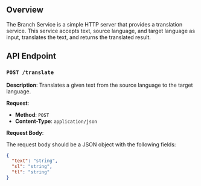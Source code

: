 ## Overview

The Branch Service is a simple HTTP server that provides a translation service. This service accepts text, source language, and target language as input, translates the text, and returns the translated result.

## API Endpoint

### `POST /translate`

**Description**: Translates a given text from the source language to the target language.

**Request**:

- **Method**: `POST`
- **Content-Type**: `application/json`

**Request Body**:

The request body should be a JSON object with the following fields:

```json
{
  "text": "string",
  "sl": "string",
  "tl": "string"
}

